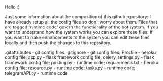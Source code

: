 Hello :)

Just some information about the composition of this github repository: I have already setup all the config files so don't worry about them. Files that are tagged 'runtime code' govern the functionality of the bot system. If you want to understand how the system works you can explore these files. If you want to make enhancements to the system you can edit these files locally and then push the changes to this repository.

.gitattributes - git config files;
.gitignore - git config files;
Procfile - heroku config file;
app.py - flask framework config file;
celery_settings.py - flask framework config file;
posting.py - runtime code;
requirements.txt - heroku config file;
resource.py - runtime code;
tasks.py - runtime code;
telegramAPI.py - runtime code
